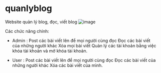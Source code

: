 # quanlyblog
Website quản lý blog, đọc, viết blog
![image](https://user-images.githubusercontent.com/100453461/160240323-320a4bda-1e7a-4d2c-bde0-0e394ca77451.png)

Các chức năng chính:
+ Admin : Post các bài viết lên để mọi người cùng đọc 
          Đọc các bài viết của những người khác 
          Xóa mọi bài viết 
          Quản lý các tài khoản bằng việc khóa tài khoản và mở khóa tài khoản.
          
+ User : Post các bài viết lên để mọi người cùng đọc
         Đọc các bài viết của những người khác 
         Xóa các bài viết của mình. 
